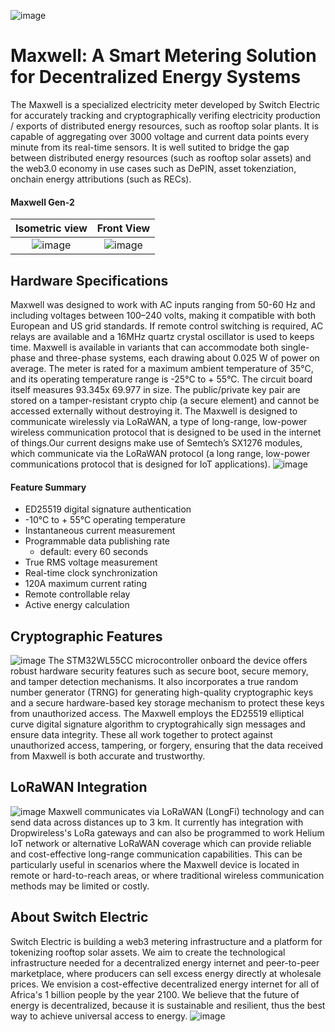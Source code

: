 ![image](https://github.com/user-attachments/assets/467064c5-5532-416e-bd5c-063fba8885cb)

# Maxwell: A Smart Metering Solution for Decentralized Energy Systems
The Maxwell is a specialized electricity meter developed by Switch Electric for accurately tracking and cryptographically verifing electricity production / exports of distributed energy resources, such as rooftop solar plants. It is capable of aggregating over 3000 voltage and current data points every minute from its real-time sensors. It is well sutited to bridge the gap between distributed energy resources (such as rooftop solar assets) and the web3.0 economy in use cases such as DePIN, asset tokenziation, onchain energy attributions (such as RECs). 

#### Maxwell Gen-2
Isometric view | Front View
:-------------:|:-----------:
![image](https://github.com/user-attachments/assets/664f7feb-33b0-4f76-9ef8-71eac200eabb) | ![image](https://github.com/user-attachments/assets/d25d2a4d-27b3-4a6a-8131-30c59820e64b)

## Hardware Specifications
Maxwell was designed to work with AC inputs ranging from 50-60 Hz and including voltages between 100–240 volts, making it compatible with both European and US grid standards. If remote control switching is required, AC relays are available and a 16MHz quartz crystal oscillator is used to keeps time. Maxwell is available in variants that can accommodate both single-phase and three-phase systems, each drawing about 0.025 W of power on average. The meter is rated for a maximum ambient temperature of 35°C, and its operating temperature range is -25°C to + 55°C. The circuit board itself measures 93.345x 69.977 in size. The public/private key pair are stored on a tamper-resistant crypto chip (a secure element) and cannot be accessed externally without destroying it. The Maxwell is designed to communicate wirelessly via LoRaWAN, a type of long-range, low-power wireless communication protocol that is designed to be used in the internet of things.Our current designs make use of Semtech’s SX1276 modules, which communicate via the LoRaWAN protocol (a long range, low-power communications protocol that is designed for IoT applications).
![image](https://github.com/user-attachments/assets/15e58ebd-cb4a-4ddb-a33c-568149cf2b4b)
#### Feature Summary
- ED25519 digital signature authentication
- -10°C to + 55°C operating temperature
- Instantaneous current measurement
- Programmable data publishing rate
  - default: every 60 seconds
- True RMS voltage measurement
- Real-time clock synchronization
- 120A maximum current rating
- Remote controllable relay
- Active energy calculation

## Cryptographic Features
![image](https://user-images.githubusercontent.com/52095470/230639899-837d0c97-c09b-419e-ad87-3e07f236675d.png)
The STM32WL55CC microcontroller onboard the device offers robust hardware security features such as secure boot, secure memory, and tamper detection mechanisms. It also incorporates a true random number generator (TRNG) for generating high-quality cryptographic keys and a secure hardware-based key storage mechanism to protect these keys from unauthorized access. The Maxwell employs the ED25519 elliptical curve digital signature algorithm to cryptograhically sign messages and ensure data integrity. These all work together to protect against unauthorized access, tampering, or forgery, ensuring that the data received from Maxwell is both accurate and trustworthy.

## LoRaWAN Integration
![image](https://github.com/user-attachments/assets/aca56f2c-5052-460d-bc92-8497b7eff999)
Maxwell communicates via LoRaWAN (LongFi) technology and can send data across distances up to 3 km. It currently has integration with Dropwireless's LoRa gateways and can also be programmed to work Helium IoT network or alternative LoRaWAN coverage which can provide reliable and cost-effective long-range communication capabilities. This can be particularly useful in scenarios where the Maxwell device is located in remote or hard-to-reach areas, or where traditional wireless communication methods may be limited or costly.

## About Switch Electric
Switch Electric is building a web3 metering infrastructure and a platform for tokenizing rooftop solar assets. We aim to create the technological infrastructure needed for a decentralized energy internet and peer-to-peer marketplace, where producers can sell excess energy directly at wholesale prices. We envision a cost-effective decentralized energy internet for all of Africa's 1 billion people by the year 2100. We believe that the future of energy is decentralized, because it is sustainable and resilient, thus the best way to achieve universal access to energy. 
![image](https://github.com/user-attachments/assets/77bb8a74-caaa-4869-9dc2-ddfa3caa80dd)



